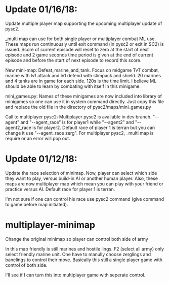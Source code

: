 # Update 01/16/18:

Update multiple player map supporting the upcoming multiplayer update of pysc2. 

\_multi map can use for both single player or multiplayer combat ML use. These maps run continuously until exit command (in pysc2 or exit in SC2) is issued. Score of current episode will reset to zero at the start of next episode and 2 game seconds time period is given at the end of current episode and before the start of next episode to record this score. 

New mini-map: Defeat_marine_and_tank. Focus on midgame TvT combat, marine with lv1 attack and lv1 defend with stimpack and shield. 20 marines and 4 tanks are in game for each side. 120s is the time limit. I believe ML should be able to learn by combating with itself in this minigame.

mini_games.py: Names of these minigames are now included into library of minigames so one can use it in system command directly. Just copy this file and replace the old file in the directory of pysc2/maps/mini_games.py

Call to multiplayer pysc2: Multiplayer pysc2 is available in dev branch. "--agent" and "--agent_race" is for player1 while "--agent2" and "--agent2_race is for player2. Default race of player 1 is terran but you can change it use "--agent_race zerg". For multiplayer pysc2, \_multi map is require or an error will pop out.

# Update 01/12/18:

Update the race selection of minimap. Now, player can select which side they want to play, versus build-in AI or another human player. Also, these maps are now multiplayer map which mean you can play with your friend or practice versus AI. Default race for player 1 is terran.

I'm not sure if one can control his race use pysc2 command (give command to game before map initiated).

# multiplayer-minimap
Change the original minimap so player can control both side of army

In this map friendly is still marines and hostile lings. F2 (select all army) only select friendly marine unit. One have to manully choose zerglings and banelings to control their move. Basically this still a single player game with control of both side.

I'll see if I can turn this into multiplayer game with seperate control.
